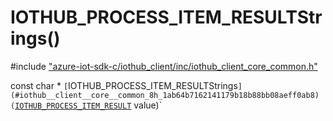 # IOTHUB_PROCESS_ITEM_RESULTStrings()

\#include ["azure-iot-sdk-c/iothub_client/inc/iothub_client_core_common.h"](../iot-c-ref-iothub-client-core-common-h.md)  

const char * `[`IOTHUB_PROCESS_ITEM_RESULTStrings`](#iothub__client__core__common_8h_1ab64b7162141179b18b88bb08aeff0ab8)(`[`IOTHUB_PROCESS_ITEM_RESULT`](#iothub__client__core__common_8h_1a1c59ec938ea9a22120ddcaf35555bdf5) value)`

